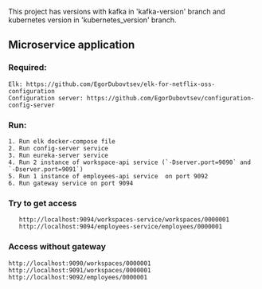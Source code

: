 This project has versions with kafka in 'kafka-version' branch and kubernetes version in 'kubernetes_version' branch.

## Microservice application

### Required:
    Elk: https://github.com/EgorDubovtsev/elk-for-netflix-oss-configuration
    Configuration server: https://github.com/EgorDubovtsev/configuration-config-server
### Run:
    1. Run elk docker-compose file
    2. Run config-server service
    3. Run eureka-server service 
    4. Run 2 instance of workspace-api service (`-Dserver.port=9090` and `-Dserver.port=9091`)
    5. Run 1 instance of employees-api service  on port 9092
    6. Run gateway service on port 9094
### Try to get access 
 ```
    http://localhost:9094/workspaces-service/workspaces/0000001
    http://localhost:9094/employees-service/employees/0000001
```
### Access without gateway

```
http://localhost:9090/workspaces/0000001
http://localhost:9091/workspaces/0000001
http://localhost:9092/employees/0000001
```
